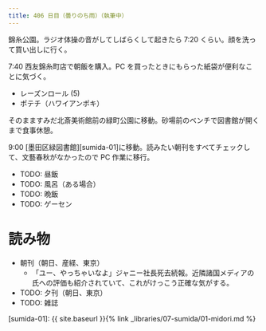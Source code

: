 ```yaml
---
title: 406 日目（曇りのち雨）（執筆中）
---
```


錦糸公園。ラジオ体操の音がしてしばらくして起きたら 7:20 くらい。顔を洗って買い出しに行く。

7:40 西友錦糸町店で朝飯を購入。PC を買ったときにもらった紙袋が便利なことに気づく。
* レーズンロール (5)
* ポテチ（ハワイアンポキ）

そのまますみだ北斎美術館前の緑町公園に移動。砂場前のベンチで図書館が開くまで食事休憩。

9:00 [墨田区緑図書館][sumida-01]に移動。読みたい朝刊をすべてチェックして、文藝春秋がなかったので PC 作業に移行。

* TODO: 昼飯
* TODO: 風呂（ある場合）
* TODO: 晩飯
* TODO: ゲーセン

# 読み物

* 朝刊（朝日、産経、東京）
  * 「ユー、やっちゃいなよ」ジャニー社長死去続報。近隣諸国メディアの氏への評価も紹介されていて、これがけっこう正確な気がする。
* TODO: 夕刊（朝日、東京）
* TODO: 雑誌

[sumida-01]: {{ site.baseurl }}{% link _libraries/07-sumida/01-midori.md %}
